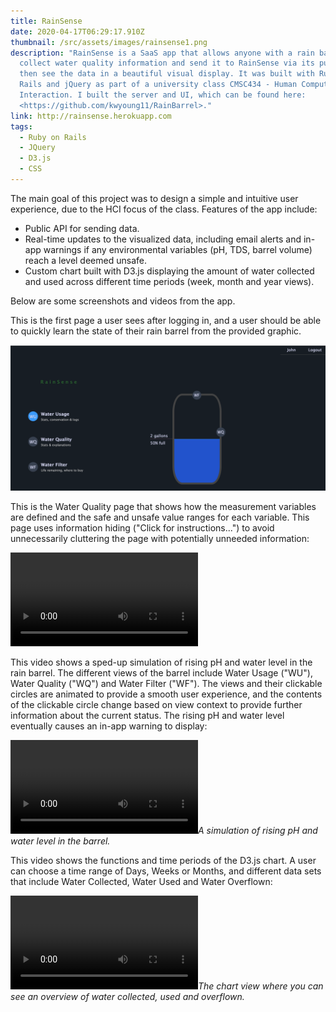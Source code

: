 ```yaml
---
title: RainSense
date: 2020-04-17T06:29:17.910Z
thumbnail: /src/assets/images/rainsense1.png
description: "RainSense is a SaaS app that allows anyone with a rain barrel to
  collect water quality information and send it to RainSense via its public API,
  then see the data in a beautiful visual display. It was built with Ruby on
  Rails and jQuery as part of a university class CMSC434 - Human Computer
  Interaction. I built the server and UI, which can be found here:
  <https://github.com/kwyoung11/RainBarrel>."
link: http://rainsense.herokuapp.com
tags:
  - Ruby on Rails
  - JQuery
  - D3.js
  - CSS
---
```

The main goal of this project was to design a simple and intuitive user experience, due to the HCI focus of the class. Features of the app include:

* Public API for sending data.
* Real-time updates to the visualized data, including email alerts and in-app warnings if any environmental variables (pH, TDS, barrel volume) reach a level deemed unsafe.
* Custom chart built with D3.js displaying the amount of water collected and used across different time periods (week, month and year views).

Below are some screenshots and videos from the app.

This is the first page a user sees after logging in, and a user should be able to quickly learn the state of their rain barrel from the provided graphic.

![The first page a user sees after logging in.](/src/assets/images/rainsense1.png "The first page a user sees after logging in.")

This is the Water Quality page that shows how the measurement variables are defined and the safe and unsafe value ranges for each variable. This page uses information hiding ("Click for instructions...") to avoid unnecessarily cluttering the page with potentially unneeded information:

<video class="fr-fvc fr-dvi fr-draggable" controls=""><source src="https://s3.amazonaws.com/kevinwyoung.me/oCli8Na+-+Imgur.mp4" type="video/mp4"></video>[](<>)

This video shows a sped-up simulation of rising pH and water level in the rain barrel. The different views of the barrel include Water Usage ("WU"), Water Quality ("WQ") and Water Filter ("WF"). The views and their clickable circles are animated to provide a smooth user experience, and the contents of the clickable circle change based on view context to provide further information about the current status. The rising pH and water level eventually causes an in-app warning to display:

<video class="fr-fvc fr-dvi fr-draggable" controls=""><source src="https://s3.amazonaws.com/kevinwyoung.me/2019/03/06/23/50/00/f857fb74-73d0-402a-8189-7e2ca9f4c25e/waterlevelphsim720p.mov" type="video/mp4"></video>[](<>)*A simulation of rising pH and water level in the barrel.*

This video shows the functions and time periods of the D3.js chart. A user can choose a time range of Days, Weeks or Months, and different data sets that include Water Collected, Water Used and Water Overflown:

<video class="fr-fvc fr-dvi fr-draggable" controls=""><source src="https://s3.amazonaws.com/kevinwyoung.me/2019/03/07/00/27/33/2cf84121-63b6-42c4-87a4-6d7024c9d5c2/graphs720p.mov" type="video/mp4"></video>*The chart view where you can see an overview of water collected, used and overflown.*